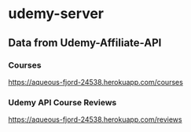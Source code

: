 # udemy-server

## Data from Udemy-Affiliate-API

### Courses
<https://aqueous-fjord-24538.herokuapp.com/courses>

### Udemy API Course Reviews
<https://aqueous-fjord-24538.herokuapp.com/reviews>


